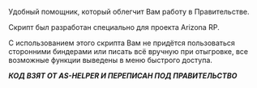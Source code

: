 

Удобный помощник, который облегчит Вам работу в Правительстве.

Скрипт был разработан специально для проекта Arizona RP.

С использованием этого скрипта Вам не придётся пользоваться сторонними биндерами или писать всё вручную при отыгровке, все возможные функции выведены в меню быстрого доступа.

***КОД ВЗЯТ ОТ AS-HELPER И ПЕРЕПИСАН ПОД ПРАВИТЕЛЬСТВО***

